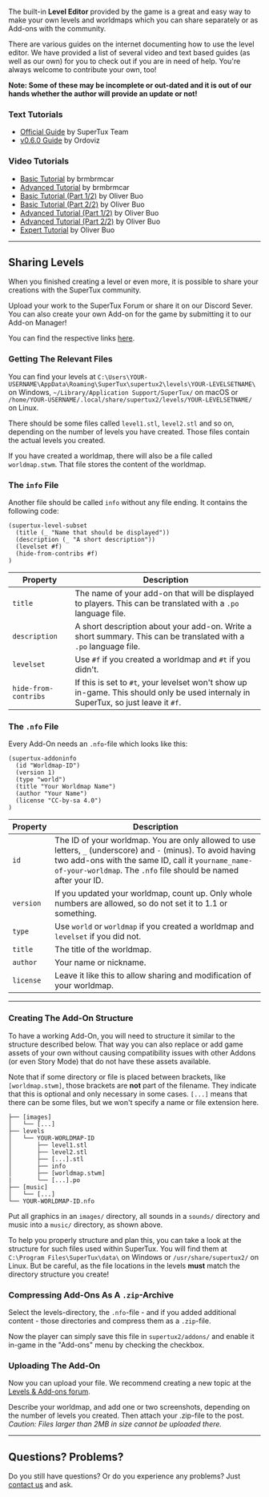 The built-in **Level Editor** provided by the game is a great and easy way to make your own levels and worldmaps which you
can share separately or as Add-ons with the community.

There are various guides on the internet documenting how to use the level editor. We have provided a list of several
video and text based guides (as well as our own) for you to check out if you are in need of help. You're always welcome
to contribute your own, too!

**Note: Some of these may be incomplete or out-dated and it is out of our hands whether the author will provide an update
or not!**

### Text Tutorials

- [Official Guide](https://github.com/SuperTux/supertux/wiki/Level-Editor-Guide) by SuperTux Team
- [v0.6.0 Guide](https://github.com/Ordoviz/wiki/blob/master/Editor-Guide-0-6-0) by Ordoviz

### Video Tutorials

- [Basic Tutorial](https://www.youtube.com/watch?v=gsuKAy18iWo) by brmbrmcar
- [Advanced Tutorial](https://www.youtube.com/watch?v=drwLEYo8EVQ) by brmbrmcar
- [Basic Tutorial (Part 1/2)](https://www.youtube.com/watch?v=mhSNateb4nI) by Oliver Buo
- [Basic Tutorial (Part 2/2)](https://www.youtube.com/watch?v=NLWhteLNcC8) by Oliver Buo
- [Advanced Tutorial (Part 1/2)](https://www.youtube.com/watch?v=WBdwwcLD-vw) by Oliver Buo
- [Advanced Tutorial (Part 2/2)](https://www.youtube.com/watch?v=UoaGDuBax6E) by Oliver Buo
- [Expert Tutorial](https://www.youtube.com/watch?v=lL3oZbPfw08) by Oliver Buo

---

## Sharing Levels

When you finished creating a level or even more, it is possible to share your creations with the SuperTux community.

Upload your work to the SuperTux Forum or share it on our Discord Sever. You can also create your own Add-on for the
game by submitting it to our Add-on Manager!

You can find the respective links [here](https://github.com/SuperTux/supertux/wiki#for-level-designer).

### Getting The Relevant Files

You can find your levels at `C:\Users\YOUR-USERNAME\AppData\Roaming\SuperTux\supertux2\levels\YOUR-LEVELSETNAME\` on Windows,
`~/Library/Application Support/SuperTux/` on macOS or `/home/YOUR-USERNAME/.local/share/supertux2/levels/YOUR-LEVELSETNAME/` on Linux.

There should be some files called `level1.stl`, `level2.stl` and so on, depending on the number of levels you have created.
Those files contain the actual levels you created.

If you have created a worldmap, there will also be a file called `worldmap.stwm`. That file stores the content of the worldmap.

### The `info` File

Another file should be called `info` without any file ending. It contains the following code:

```
(supertux-level-subset
  (title (_ "Name that should be displayed"))
  (description (_ "A short description"))
  (levelset #f)
  (hide-from-contribs #f)
)
```

| Property             | Description                                                                                                                         |
| -------------------- | ----------------------------------------------------------------------------------------------------------------------------------- |
| `title`              | The name of your add-on that will be displayed to players. This can be translated with a `.po` language file.                       |
| `description`        | A short description about your add-on. Write a short summary. This can be translated with a `.po` language file.                    |
| `levelset`           | Use `#f` if you created a worldmap and `#t` if you didn't.                                                                          |
| `hide-from-contribs` | If this is set to `#t`, your levelset won't show up in-game. This should only be used internaly in SuperTux, so just leave it `#f`. |

### The `.nfo` File

Every Add-On needs an `.nfo`-file which looks like this:

```
(supertux-addoninfo
  (id "Worldmap-ID")
  (version 1)
  (type "world")
  (title "Your Worldmap Name")
  (author "Your Name")
  (license "CC-by-sa 4.0")
)
```

| Property  | Description |
|-----------|-------------|
| `id`      | The ID of your worldmap. You are only allowed to use letters, `_` (underscore) and `-` (minus). To avoid having two add-ons with the same ID, call it `yourname_name-of-your-worldmap`. The `.nfo` file should be named after your ID. |
| `version` | If you updated your worldmap, count up. Only whole numbers are allowed, so do not set it to 1.1 or something. |
| `type`    | Use `world` or `worldmap` if you created a worldmap and `levelset` if you did not. |
| `title`   | The title of the worldmap. |
| `author`  | Your name or nickname. |
| `license` | Leave it like this to allow sharing and modification of your worldmap. |

---

### Creating The Add-On Structure

To have a working Add-On, you will need to structure it similar to the structure described below. That way you can also
replace or add game assets of your own without causing compatibility issues with other Addons (or even Story Mode) that
do not have these assets available.

Note that if some directory or file is placed between brackets, like `[worldmap.stwm]`, those brackets are **not** part
of the filename. They indicate that this is optional and only necessary in some cases. `[...]` means that there can be
some files, but we won't specify a name or file extension here.

```
├── [images]
│   └── [...]
├── levels
│   └── YOUR-WORLDMAP-ID
│       ├── level1.stl
│       ├── level2.stl
│       ├── [...].stl
│       ├── info
│       ├── [worldmap.stwm]
|       └── [...].po
├── [music]
│   └── [...]
└── YOUR-WORLDMAP-ID.nfo
```

Put all graphics in an `images/` directory, all sounds in a `sounds/` directory and music into a `music/` directory,
as shown above.

To help you properly structure and plan this, you can take a look at the structure for such files used within SuperTux.
You will find them at  `C:\Program Files\SuperTux\data\` on Windows or `/usr/share/supertux2/` on Linux. But be careful,
as the file locations in the levels **must** match the directory structure you create!


### Compressing Add-Ons As A `.zip`-Archive

Select the levels-directory, the `.nfo`-file - and if you added additional content - those directories and compress
them as a `.zip`-file.

Now the player can simply save this file in `supertux2/addons/` and enable it in-game in the "Add-ons" menu by checking
the checkbox.


### Uploading The Add-On

Now you can upload your file. We recommend creating a new topic at the [Levels & Add-ons forum](https://forum.freegamedev.net/viewforum.php?f=69).

Describe your worldmap, and add one or two screenshots, depending on the number of levels you created. Then attach your
.zip-file to the post. *Caution: Files larger than 2MB in size cannot be uploaded there.*

---

## Questions? Problems?

Do you still have questions? Or do you experience any problems? Just [contact us](https://www.supertux.org/contact.html) and ask.

